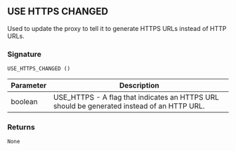 ## USE HTTPS CHANGED

Used to update the proxy to tell it to generate HTTPS URLs instead of HTTP URLs.


### Signature

`USE_HTTPS_CHANGED ()`


| Parameter | Description |
| --- | --- |
| boolean | USE_HTTPS - A flag that indicates an HTTPS URL should be generated instead of an HTTP URL. |


### Returns

`None`
